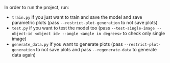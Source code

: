 In order to run the project, run:

* `train.py` if you just want to train and save the model and save parametric plots (pass `--restrict-plot-generation` to not save plots) 
* `test.py` if you want to test the model too (pass `--test-single-image --object-id <object id> --angle <angle in degrees>` to check only single image)
* `generate_data.py` if you want to generate plots (pass `--restrict-plot-generation` to not save plots and pass `--regenerate-data` to generate data again)
